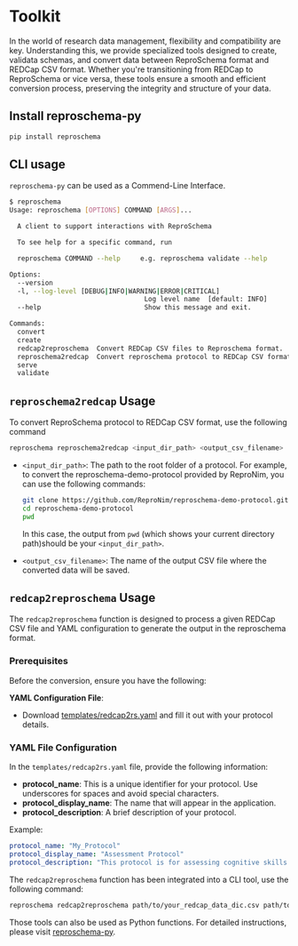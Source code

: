 # Toolkit

In the world of research data management, flexibility and compatibility are key. Understanding this, we provide specialized tools designed to create, validata schemas, and convert data between ReproSchema format and REDCap CSV format. Whether you're transitioning from REDCap to ReproSchema or vice versa, these tools ensure a smooth and efficient conversion process, preserving the integrity and structure of your data.

## Install reproschema-py

```bash
pip install reproschema
```

## CLI usage

`reproschema-py` can be used as a Commend-Line Interface.

```bash
$ reproschema
Usage: reproschema [OPTIONS] COMMAND [ARGS]...

  A client to support interactions with ReproSchema

  To see help for a specific command, run

  reproschema COMMAND --help     e.g. reproschema validate --help

Options:
  --version
  -l, --log-level [DEBUG|INFO|WARNING|ERROR|CRITICAL]
                                  Log level name  [default: INFO]
  --help                          Show this message and exit.

Commands:
  convert
  create
  redcap2reproschema  Convert REDCap CSV files to Reproschema format.
  reproschema2redcap  Convert reproschema protocol to REDCap CSV format.
  serve
  validate
```

## `reproschema2redcap` Usage

To convert ReproSchema protocol to REDCap CSV format, use the following command

```bash
reproschema reproschema2redcap <input_dir_path> <output_csv_filename>
```

- `<input_dir_path>`: The path to the root folder of a protocol. For example, to convert the reproschema-demo-protocol provided by ReproNim, you can use the following commands:

  ```bash
  git clone https://github.com/ReproNim/reproschema-demo-protocol.git
  cd reproschema-demo-protocol
  pwd
  ```

  In this case,  the output from `pwd` (which shows your current directory path)should be your `<input_dir_path>`.
- `<output_csv_filename>`: The name of the output CSV file where the converted data will be saved.

## `redcap2reproschema` Usage

The `redcap2reproschema` function is designed to process a given REDCap CSV file and YAML configuration to generate the output in the reproschema format.

### Prerequisites

Before the conversion, ensure you have the following:

**YAML Configuration File**:

- Download [templates/redcap2rs.yaml](templates/redcap2rs.yaml) and fill it out with your protocol details.

### YAML File Configuration

In the `templates/redcap2rs.yaml` file, provide the following information:

- **protocol_name**: This is a unique identifier for your protocol. Use underscores for spaces and avoid special characters.
- **protocol_display_name**: The name that will appear in the application.
- **protocol_description**: A brief description of your protocol.

Example:

```yaml
protocol_name: "My_Protocol"
protocol_display_name: "Assessment Protocol"
protocol_description: "This protocol is for assessing cognitive skills."
```

The `redcap2reproschema` function has been integrated into a CLI tool, use the following command:

```bash
reproschema redcap2reproschema path/to/your_redcap_data_dic.csv path/to/your_redcap2rs.yaml
```

Those tools can also be used as Python functions. For detailed instructions, please visit [reproschema-py](https://github.com/ReproNim/reproschema-py).

